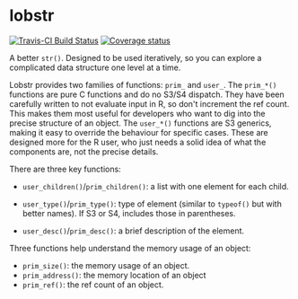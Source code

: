 # lobstr

[![Travis-CI Build Status](https://travis-ci.org/hadley/lobstr.svg?branch=master)](https://travis-ci.org/hadley/lobstr)
[![Coverage status](https://codecov.io/gh/hadley/lobstr/branch/master/graph/badge.svg)](https://codecov.io/github/hadley/lobstr?branch=master)
 
A better `str()`. Designed to be used iteratively, so you can explore a complicated data structure one level at a time. 

Lobstr provides two families of functions: `prim_` and `user_`. The `prim_*()` functions are pure C functions and do no S3/S4 dispatch. They have been carefully written to not evaluate input in R, so don't increment the ref count. This makes them most useful for developers who want to dig into the precise structure of an object. The `user_*()` functions are S3 generics, making it easy to override the behaviour for specific cases. These are designed more for the R user, who just needs a solid idea of what the components are, not the precise details.

There are three key functions:

* `user_children()`/`prim_children()`: a list with one element for each child.

* `user_type()`/`prim_type()`: type of element (similar to `typeof()` but with better names).
  If S3 or S4, includes those in parentheses.

* `user_desc()`/`prim_desc()`: a brief description of the element.

Three functions help understand the memory usage of an object:

* `prim_size()`: the memory usage of an object.
* `prim_address()`: the memory location of an object
* `prim_ref()`: the ref count of an object.
